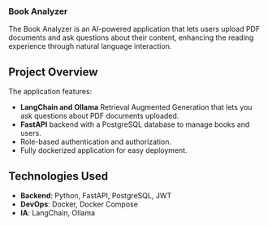 ### Book Analyzer
The Book Analyzer is an AI-powered application that lets users upload PDF documents and ask questions about their content, enhancing the reading experience through natural language interaction.

## Project Overview
The application features:

- **LangChain and Ollama** Retrieval Augmented Generation that lets you ask questions about PDF documents uploaded.
- **FastAPI** backend with a PostgreSQL database to manage books and users.
- Role-based authentication and authorization.
- Fully dockerized application for easy deployment.

## Technologies Used
- **Backend**: Python, FastAPI, PostgreSQL, JWT
- **DevOps**: Docker, Docker Compose
- **IA**: LangChain, Ollama
